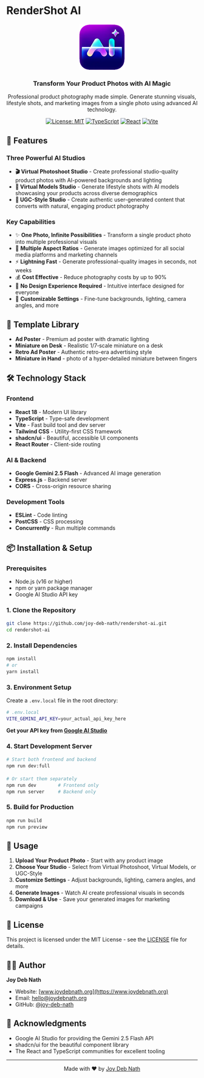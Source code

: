 # RenderShot AI

<div align="center">
  <img src="public/applogo.png" alt="RenderShot AI Logo" width="120" height="120">
  
  <h3>Transform Your Product Photos with AI Magic</h3>
  
  <p>Professional product photography made simple. Generate stunning visuals, lifestyle shots, and marketing images from a single photo using advanced AI technology.</p>
  
  [![License: MIT](https://img.shields.io/badge/License-MIT-yellow.svg)](https://opensource.org/licenses/MIT)
  [![TypeScript](https://img.shields.io/badge/TypeScript-007ACC?logo=typescript&logoColor=white)](https://www.typescriptlang.org/)
  [![React](https://img.shields.io/badge/React-20232A?logo=react&logoColor=61DAFB)](https://reactjs.org/)
  [![Vite](https://img.shields.io/badge/Vite-646CFF?logo=vite&logoColor=white)](https://vitejs.dev/)
</div>

## 🚀 Features

### Three Powerful AI Studios

- **🎬 Virtual Photoshoot Studio** - Create professional studio-quality product photos with AI-powered backgrounds and lighting
- **👥 Virtual Models Studio** - Generate lifestyle shots with AI models showcasing your products across diverse demographics
- **📱 UGC-Style Studio** - Create authentic user-generated content that converts with natural, engaging product photography

### Key Capabilities

- ✨ **One Photo, Infinite Possibilities** - Transform a single product photo into multiple professional visuals
- 🎨 **Multiple Aspect Ratios** - Generate images optimized for all social media platforms and marketing channels
- ⚡ **Lightning Fast** - Generate professional-quality images in seconds, not weeks
- 💰 **Cost Effective** - Reduce photography costs by up to 90%
- 🎯 **No Design Experience Required** - Intuitive interface designed for everyone
- 🔧 **Customizable Settings** - Fine-tune backgrounds, lighting, camera angles, and more

## 🎨 Template Library

- **Ad Poster** - Premium ad poster with dramatic lighting
- **Miniature on Desk** - Realistic 1/7‑scale miniature on a desk
- **Retro Ad Poster** - Authentic retro-era advertising style
- **Miniature in Hand** - photo of a hyper‑detailed miniature between fingers

## 🛠️ Technology Stack

### Frontend
- **React 18** - Modern UI library
- **TypeScript** - Type-safe development
- **Vite** - Fast build tool and dev server
- **Tailwind CSS** - Utility-first CSS framework
- **shadcn/ui** - Beautiful, accessible UI components
- **React Router** - Client-side routing

### AI & Backend
- **Google Gemini 2.5 Flash** - Advanced AI image generation
- **Express.js** - Backend server
- **CORS** - Cross-origin resource sharing

### Development Tools
- **ESLint** - Code linting
- **PostCSS** - CSS processing
- **Concurrently** - Run multiple commands

## 📦 Installation & Setup

### Prerequisites

- Node.js (v16 or higher)
- npm or yarn package manager
- Google AI Studio API key

### 1. Clone the Repository

```bash
git clone https://github.com/joy-deb-nath/rendershot-ai.git
cd rendershot-ai
```

### 2. Install Dependencies

```bash
npm install
# or
yarn install
```

### 3. Environment Setup

Create a `.env.local` file in the root directory:

```bash
# .env.local
VITE_GEMINI_API_KEY=your_actual_api_key_here
```

**Get your API key from [Google AI Studio](https://aistudio.google.com/app/apikey)**

### 4. Start Development Server

```bash
# Start both frontend and backend
npm run dev:full

# Or start them separately
npm run dev        # Frontend only
npm run server     # Backend only
```

### 5. Build for Production

```bash
npm run build
npm run preview
```

## 🎯 Usage

1. **Upload Your Product Photo** - Start with any product image
2. **Choose Your Studio** - Select from Virtual Photoshoot, Virtual Models, or UGC-Style
3. **Customize Settings** - Adjust backgrounds, lighting, camera angles, and more
4. **Generate Images** - Watch AI create professional visuals in seconds
5. **Download & Use** - Save your generated images for marketing campaigns


## 📄 License

This project is licensed under the MIT License - see the [LICENSE](LICENSE) file for details.

## 👨‍💻 Author

**Joy Deb Nath**
- Website: [www.joydebnath.org](https://www.joydebnath.org)
- Email: [hello@joydebnath.org](mailto:hello@joydebnath.org)
- GitHub: [@joy-deb-nath](https://github.com/joy-deb-nath)

## 🙏 Acknowledgments

- Google AI Studio for providing the Gemini 2.5 Flash API
- shadcn/ui for the beautiful component library
- The React and TypeScript communities for excellent tooling

---

<div align="center">
  <p>Made with ❤️ by <a href="https://www.joydebnath.org">Joy Deb Nath</a></p>
</div>



